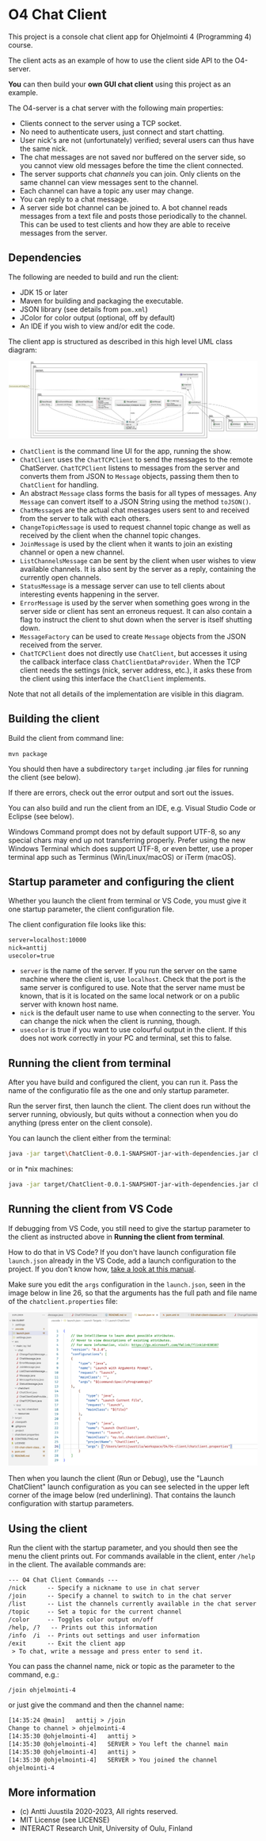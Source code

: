 # O4 Chat Client

This project is a console chat client app for Ohjelmointi 4 (Programming 4) course. 

The client acts as an example of how to use the client side API to the O4-server.

**You** can then build your **own GUI chat client** using this project as an example.

The O4-server is a chat server with the following main properties:

* Clients connect to the server using a TCP socket.
* No need to authenticate users, just connect and start chatting.
* User nick's are not (unfortunately) verified; several users can thus have the same nick.
* The chat messages are not saved nor buffered on the server side, so you cannot view old messages before the time the client connected.
* The server supports chat *channels* you can join. Only clients on the same channel can view messages sent to the channel.
* Each channel can have a topic any user may change.
* You can reply to a chat message.
* A server side bot channel can be joined to. A bot channel reads messages from a text file and posts those periodically to the channel. This can be used to test clients and how they are able to receive messages from the server.

## Dependencies

The following are needed to build and run the client:

* JDK 15 or later
* Maven for building and packaging the executable.
* JSON library (see details from `pom.xml`)
* JColor for color output (optional, off by default)
* An IDE if you wish to view and/or edit the code.

The client app is structured as described in this high level UML class diagram:

![Client class diagram](O4-chat-client-classes.png)

* `ChatClient` is the command line UI for the app, running the show.
*  `ChatClient` uses the `ChatTCPClient` to send the messages to the remote ChatServer. `ChatTCPClient` listens to messages from the server and converts them from JSON to `Message` objects, passing them then to `ChatClient` for handling.
* An abstract `Message` class forms the basis for all types of messages. Any `Message` can convert itself to a JSON String using the method `toJSON()`.
* `ChatMessage`s are the actual chat messages users sent to and received from the server to talk with each others.
* `ChangeTopicMessage` is used to request channel topic change as well as received by the client when the channel topic changes.
* `JoinMessage` is used by the client when it wants to join an existing channel or open a new channel.
* `ListChannelsMessage` can be sent by the client when user wishes to view available channels. It is also sent by the server as a reply, containing the currently open channels.
* `StatusMessage` is a message server can use to tell clients about interesting events happening in the server.
* `ErrorMessage` is used by the server when something goes wrong in the server side or client has sent an erroneus request. It can also contain a flag to instruct the client to shut down when the server is itself shutting down.
* `MessageFactory` can be used to create `Message` objects from the JSON received from the server.
* `ChatTCPClient` does not directly use `ChatClient`, but accesses it using the callback interface class `ChatClientDataProvider`. When the TCP client needs the settings (nick, server address, etc.), it asks these from the client using this interface the `ChatClient` implements.

Note that not all details of the implementation are visible in this diagram.

## Building the client

Build the client from command line:

`mvn package`

You should then have a subdirectory `target` including .jar files for running the client (see below).

If there are errors, check out the error output and sort out the issues.

You can also build and run the client from an IDE, e.g. Visual Studio Code or Eclipse (see below).

Windows Command prompt does not by default support UTF-8, so any special chars may end up not transferring properly. Prefer using the new Windows Terminal which does support UTF-8, or even better, use a proper terminal app such as Terminus (Win/Linux/macOS) or iTerm (macOS).

## Startup parameter and configuring the client

Whether you launch the client from terminal or VS Code, you must give it one startup parameter, the client configuration file.

The client configuration file looks like this:

```config
server=localhost:10000
nick=anttij
usecolor=true
```

* `server` is the name of the server. If you run the server on the same machine where the client is, use `localhost`. Check that the port is the same server is configured to use. Note that the server name must be known, that is it is located on the same local network or on a public server with known host name.
* `nick` is the default user name to use when connecting to the server. You can change the nick when the client is running, though.
* `usecolor` is true if you want to use colourful output in the client. If this does not work correctly in your PC and terminal, set this to false.


## Running the client from terminal

After you have build and configured the client, you can run it. Pass the name of the configuratio file as the one and only startup parameter.

Run the server first, then launch the client. The client does run without the server running, obviously, but quits without a connection when you do anything (press enter on the client console).

You can launch the client either from the terminal:

```bash
java -jar target\ChatClient-0.0.1-SNAPSHOT-jar-with-dependencies.jar chatclient.properties
```

or in *nix machines:

```bash
java -jar target/ChatClient-0.0.1-SNAPSHOT-jar-with-dependencies.jar chatclient.properties
```


## Running the client from VS Code

If debugging from VS Code, you still need to give the startup parameter to the client as instructed above in 
**Running the client from terminal**. 

How to do that in VS Code? If you don't have launch configuration file `launch.json` already in the VS Code, add a launch configuration to the project. If you don't know how, [take a look at this manual](https://code.visualstudio.com/docs/editor/debugging#_launch-configurations).  

Make sure you edit the `args` configuration in the `launch.json`, seen in the image below in line 26, so that the arguments has the full path and file name of the `chatclient.properties` file:

![VS Code launch.json startup parameter](launch-config-json.png)

Then when you launch the client (Run or Debug), use the "Launch ChatClient" launch configuration as you can see selected in the
upper left corner of the image below (red underlining). That contains the launch configuration with startup parameters.

## Using the client

Run the client with the startup parameter, and you should then see the menu the client prints out. For commands 
available in the client, enter `/help` in the client. The available commands are:

```console
--- O4 Chat Client Commands ---
/nick      -- Specify a nickname to use in chat server
/join      -- Specify a channel to switch to in the chat server
/list      -- List the channels currently available in the chat server
/topic     -- Set a topic for the current channel
/color     -- Toggles color output on/off
/help, /?   -- Prints out this information
/info  /i  -- Prints out settings and user information
/exit      -- Exit the client app
 > To chat, write a message and press enter to send it.
```

You can pass the channel name, nick or topic as the parameter to the command, e.g.:

```console
/join ohjelmointi-4
```

or just give the command and then the channel name:

```console
[14:35:24 @main]   anttij > /join
Change to channel > ohjelmointi-4
[14:35:30 @ohjelmointi-4]   anttij >
[14:35:30 @ohjelmointi-4]   SERVER > You left the channel main
[14:35:30 @ohjelmointi-4]   anttij >
[14:35:30 @ohjelmointi-4]   SERVER > You joined the channel ohjelmointi-4
```

## More information

* (c) Antti Juustila 2020-2023, All rights reserved.
* MIT License (see LICENSE)
* INTERACT Research Unit, University of Oulu, Finland
